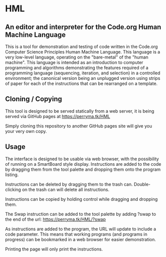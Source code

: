 # HML
## An editor and interpreter for the Code.org Human Machine Language 

This is a tool for demonstration and testing of code written in the Code.org
Computer Science Principles Human Machine Language. This language is a very
low-level language, operating on the "bare-metal" of the "human machine". This
language is intended as an introduction to computer programming and algorithms
demonstrating the features required of a programming language (sequencing,
iteration, and selection) in a controlled environment; the canonical version
being an unplugged version using strips of paper for each of the instructions
that can be rearranged on a template.

## Cloning / Copying

This tool is designed to be served statically from a web server, it is being
served via GitHub pages at https://perryma.tk/HML

Simply cloning this repository to another GitHub pages site will give you
your very own copy.

## Usage

The interface is designed to be usable via web browser, with the possibility
of running on a SmartBoard style display. Instructions are added to the code
by dragging them from the tool palette and dropping them onto the program 
listing.

Instructions can be deleted by dragging them to the trash can. Double-clicking
on the trash can will delete all instructions.

Instructions can be copied by holding control while dragging and dropping 
them.

The Swap instruction can be added to the tool palette by adding ?swap to the
end of the url: https://perryma.tk/HML/?swap

As instructions are added to the program, the URL will update to include a
code parameter. This means that working programs (and programs in progress)
can be bookmarked in a web browser for easier demonstration.

Printing the page will only print the instructions.
